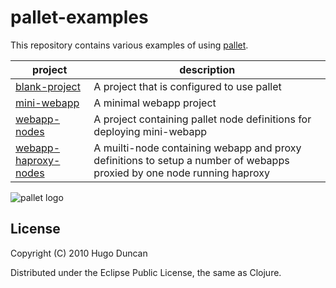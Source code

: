 # pallet-examples

This repository contains various examples of using
[pallet](http://github.com/hugoduncan/pallet).

<table>
  <thead><tr><th>project</th><th>description</th></tr></thead>
  <tbody>
    <tr>
      <td><a href="pallet-examples/tree/master/blank-project/">blank-project</a></td>
      <td>A project that is configured to use pallet</td>
    </tr>
    <tr>
      <td><a href="pallet-examples/tree/master/mini-webapp/">mini-webapp</a></td>
      <td>A minimal webapp project</td>
    </tr>
    <tr>
      <td><a href="pallet-examples/tree/master/webapp-nodes/">webapp-nodes</a></td>
      <td>A project containing pallet node definitions for deploying mini-webapp</td>
    </tr>
    <tr>
        <td><a href="pallet-examples/tree/master/webapp-haproxy-nodes/">webapp-haproxy-nodes</a></td>
        <td>A muilti-node containing webapp and proxy definitions to setup a number of webapps proxied by one node running haproxy</td>
    </tr>
  </tbody>
</table>

![pallet logo](http://github.com/downloads/hugoduncan/pallet/pallet-logo.png)

## License

Copyright (C) 2010 Hugo Duncan

Distributed under the Eclipse Public License, the same as Clojure.
